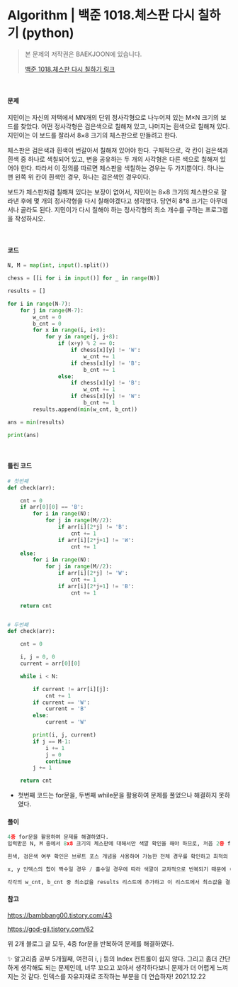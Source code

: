 # Algorithm | 백준 1018.체스판 다시 칠하기 (python)

> 본 문제의 저작권은 BAEKJOON에 있습니다.
>
> [백준 1018.체스판 다시 칠하기 링크](https://www.acmicpc.net/problem/1018)

</br>

#### 문제

지민이는 자신의 저택에서 MN개의 단위 정사각형으로 나누어져 있는 M×N 크기의 보드를 찾았다. 어떤 정사각형은 검은색으로 칠해져 있고, 나머지는 흰색으로 칠해져 있다. 지민이는 이 보드를 잘라서 8×8 크기의 체스판으로 만들려고 한다.

체스판은 검은색과 흰색이 번갈아서 칠해져 있어야 한다. 구체적으로, 각 칸이 검은색과 흰색 중 하나로 색칠되어 있고, 변을 공유하는 두 개의 사각형은 다른 색으로 칠해져 있어야 한다. 따라서 이 정의를 따르면 체스판을 색칠하는 경우는 두 가지뿐이다. 하나는 맨 왼쪽 위 칸이 흰색인 경우, 하나는 검은색인 경우이다.

보드가 체스판처럼 칠해져 있다는 보장이 없어서, 지민이는 8×8 크기의 체스판으로 잘라낸 후에 몇 개의 정사각형을 다시 칠해야겠다고 생각했다. 당연히 8*8 크기는 아무데서나 골라도 된다. 지민이가 다시 칠해야 하는 정사각형의 최소 개수를 구하는 프로그램을 작성하시오.

</br>

#### 코드

```python
N, M = map(int, input().split())

chess = [[i for i in input()] for _ in range(N)]

results = []

for i in range(N-7):
    for j in range(M-7):
        w_cnt = 0
        b_cnt = 0
        for x in range(i, i+8):
            for y in range(j, j+8):
                if (x+y) % 2 == 0:
                    if chess[x][y] != 'W':
                        w_cnt += 1
                    if chess[x][y] != 'B':
                        b_cnt += 1
                else:
                    if chess[x][y] != 'B':
                        w_cnt += 1
                    if chess[x][y] != 'W':
                        b_cnt += 1
        results.append(min(w_cnt, b_cnt))

ans = min(results)

print(ans)
```

</br>

#### 틀린 코드

```python
# 첫번째
def check(arr):

    cnt = 0
    if arr[0][0] == 'B':
        for i in range(N):
            for j in range(M//2):
                if arr[i][2*j] != 'B':
                    cnt += 1
                if arr[i][2*j+1] != 'W':
                    cnt += 1
    else:
        for i in range(N):
            for j in range(M//2):
                if arr[i][2*j] != 'W':
                    cnt += 1
                if arr[i][2*j+1] != 'B':
                    cnt += 1

    return cnt


# 두번째
def check(arr):

    cnt = 0

    i, j = 0, 0
    current = arr[0][0]

    while i < N:

        if current != arr[i][j]:
            cnt += 1
        if current == 'W':
            current = 'B'
        else:
            current = 'W'

        print(i, j, current)
        if j == M-1:
            i += 1
            j = 0
            continue
        j += 1

    return cnt
```

- 첫번째 코드는 for문을, 두번째 while문을 활용하여 문제를 풀었으나 해결하지 못하였다. 



#### 풀이

```python
4중 for문을 활용하여 문제를 해결하였다.
입력받은 N, M 중에서 8x8 크기의 체스판에 대해서만 색깔 확인을 해야 하므로, 처음 2중 for문에서는 N-7, M-7로 i와 j 범위를 설정하고 다음 2중 for문에서 i~i+8, j~j+8로 범위를 설정한다.

흰색, 검은색 여부 확인은 브루트 포스 개념을 사용하여 가능한 전체 경우를 확인하고 최적의 해를 구한다.

x, y 인덱스의 합이 짝수일 경우 / 홀수일 경우에 따라 색깔이 교차적으로 반복되기 때문에 (x+y) % 2 == 0조건을 통해 확인한다.

각각의 w_cnt, b_cnt 중 최소값을 results 리스트에 추가하고 이 리스트에서 최소값을 결과 ans에 할당하여 출력한다.
```



#### 참고

https://bambbang00.tistory.com/43

https://god-gil.tistory.com/62

위 2개 블로그 글 모두, 4중 for문을 반복하여 문제를 해결하였다.



✨ 알고리즘 공부 5개월째, 여전히 i, j 등의 Index 컨트롤이 쉽지 않다. 그리고 좀더 간단하게 생각해도 되는 문제인데, 너무 꼬으고 꼬아서 생각하다보니 문제가 더 어렵게 느껴지는 것 같다. 인덱스를 자유자재로 조작하는 부분을 더 연습하자! 2021.12.22
